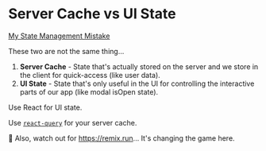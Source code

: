 # Server Cache vs UI State

[My State Management Mistake](https://epicreact.dev/my-state-management-mistake)

These two are not the same thing...

1. **Server Cache** - State that's actually stored on the server and we store in
   the client for quick-access (like user data).
2. **UI State** - State that's only useful in the UI for controlling the
   interactive parts of our app (like modal isOpen state).

Use React for UI state.

Use [`react-query`](https://react-query.tanstack.com/) for your server cache.

🤫 Also, watch out for https://remix.run... It's changing the game here.
